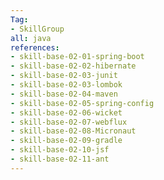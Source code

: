```yaml
---
Tag: 
- SkillGroup
all: java
references:    
- skill-base-02-01-spring-boot  
- skill-base-02-02-hibernate    
- skill-base-02-03-junit          
- skill-base-02-03-lombok         
- skill-base-02-04-maven          
- skill-base-02-05-spring-config  
- skill-base-02-06-wicket         
- skill-base-02-07-webflux
- skill-base-02-08-Micronaut
- skill-base-02-09-gradle                                       
- skill-base-02-10-jsf                                          
- skill-base-02-11-ant
---
```

